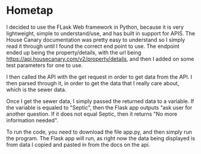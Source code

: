 # Hometap
I decided to use the FLask Web framework in Python, because it is very lightweight, simple to understand/use, and has built in support for APIS. 
The House Canary documentation was pretty easy to understand so I simply read it through until I found the correct end point to use. The endpoint ended up being the property/details, with the url being https://api.housecanary.com/v2/property/details, and then I added on some test parameters for one to use. 

I then called the API with the get request in order to get data from the API. I then parsed through it, in order to get the data that I really care about, which is the sewer data. 

Once I get the sewer data, I simply passed the returned data to a variable. If the variable is equaled to "Septic", then the Flask app outputs "ask user for another question. If it does not equal Septic, then it returns "No more information needed". 


To run the code, you need to download the file app.py, and then simply run the program. The Flask app will run, as right now the data being displayed is from data I copied and pasted in from the docs on the api. 
